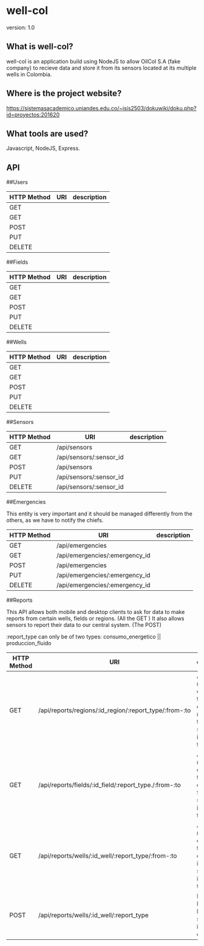 well-col
========

version: 1.0

What is well-col?
------------------
well-col is an application build using NodeJS to allow OilCol S.A (fake company) to recieve data and store it from 
its sensors located at its multiple wells in Colombia.

Where is the project website?
-------------------------------
https://sistemasacademico.uniandes.edu.co/~isis2503/dokuwiki/doku.php?id=proyectos:201620

What tools are used?
---------------------
Javascript, NodeJS, Express.

API
---------------------



##Users

|HTTP Method   |  URI |  description |
|---|---|---|
| GET |  |   |
| GET |   |   |
| POST  |   |   |
| PUT  |   |   |
| DELETE  |   |   |

##Fields

|HTTP Method   |  URI |  description |
|---|---|---|
| GET |   |   |
| GET |   |   |
| POST  |   |   |
| PUT  |   |   |
| DELETE  |   |   |

##Wells

|HTTP Method   |  URI |  description |
|---|---|---|
| GET |  |   |
| GET |   |   |
| POST  |   |   |
| PUT  |   |   |
| DELETE  |   |   |

##Sensors

|HTTP Method   |  URI |  description |
|---|---|---|
| GET |  /api/sensors |   |
| GET |  /api/sensors/:sensor_id |   |
| POST  | /api/sensors  |   |
| PUT  |  /api/sensors/:sensor_id |   |
| DELETE  |  /api/sensors/:sensor_id |   |

##Emergencies

This entity is very important and it should be managed differently from the others, as we have to notify the chiefs.

|HTTP Method   |  URI |  description |
|---|---|---|
| GET |  /api/emergencies |   |
| GET |  /api/emergencies/:emergency_id |   |
| POST  | /api/emergencies  |   |
| PUT  |  /api/emergencies/:emergency_id |   |
| DELETE  |  /api/emergencies/:emergency_id |   |



##Reports

This API allows both mobile and desktop clients to ask for data to make reports from certain wells, fields or regions. (All the GET )
It also allows sensors to report their data to our central system. (The POST)

:report_type can only be of two types: consumo_energetico || produccion_fluido


|HTTP Method   |  URI |  description |
|---|---|---|
| GET  |  /api/reports/regions/:id_region/:report_type/:from-:to | Asks for a report of a certain type from certain region in the specified interval of time   |
| GET  |  /api/reports/fields/:id_field/:report_type./:from-:to  | Asks for a report of a certain type from certain field in the specified interval of time  |
| GET  |  /api/reports/wells/:id_well/:report_type/:from-:to |  Asks for a report of a certain type from certain well in the specified interval of time |
| POST  | /api/reports/wells/:id_well/:report_type  |  Report sent by a sensor located somewhere in the country |


